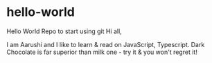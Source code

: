 # hello-world
Hello World Repo to start using git
Hi all,

I am Aarushi and I like to learn & read on JavaScript, Typescript.
Dark Chocolate is far superior than milk one - try it & you won't regret it!

